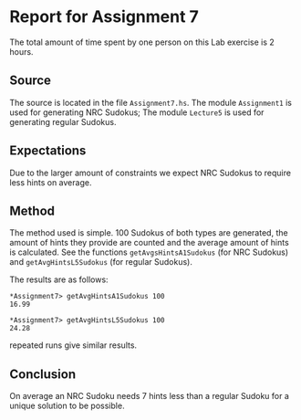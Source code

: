 # Report for Assignment 7

The total amount of time spent by one person on this Lab exercise is 2 hours.

## Source
The source is located in the file `Assignment7.hs`. The module `Assignment1` is used for generating NRC Sudokus; The module `Lecture5` is used for generating regular Sudokus.

## Expectations
Due to the larger amount of constraints we expect NRC Sudokus to require less hints on average.

## Method
The method used is simple. 100 Sudokus of both types are generated, the amount of hints they provide are counted and the average amount of hints is calculated. See the functions `getAvgsHintsA1Sudokus` (for NRC Sudokus) and `getAvgHintsL5Sudokus` (for regular Sudokus).

The results are as follows:
```
*Assignment7> getAvgHintsA1Sudokus 100
16.99

*Assignment7> getAvgHintsL5Sudokus 100
24.28

```

repeated runs give similar results.

## Conclusion
On average an NRC Sudoku needs 7 hints less than a regular Sudoku for a unique solution to be possible.
